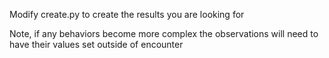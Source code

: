 Modify create.py to create the results you are looking for

Note, if any behaviors become more complex the observations will need to have their values set outside of encounter